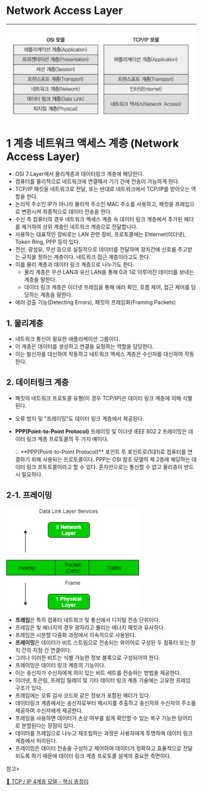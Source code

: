 # Network Access Layer

---

![Untitled](Network_Access_Layer/Untitled.png)

# **1 계층 네트워크 액세스 계층 (Network Access Layer)**

- OSI 7 Layer에서 물리계층과 데이터링크 계층에 해당한다.
- 컴퓨터를 물리적으로 네트워크에 연결해서 기기 간에 전송이 가능하게 한다.
- TCP/IP 패킷을 네트워크로 전달, 또는 반대로 네트워크에서 TCP/IP를 받아오는 역할을 한다.
- 논리적 주소인 IP가 아니라 물리적 주소인 MAC 주소를 사용하고, 패킷을 프레임으로 변환시켜 최종적으로 데이터 전송을 한다.
- 수신 측 컴퓨터의 경우 네트워크 액세스 계층 속 데이터 링크 계층에서 추가된 헤더를 제거하여 상위 계층인 네트워크 계층으로 전달합니다.
- 사용하는 대표적인 장비로는 LAN 관련 장비, 프로토콜에는 Ehternet(이더넷), Token Ring, PPP 등이 있다.
- 전선, 광섬유, 무선 등으로 실질적으로 데이터를 전달하며 장치간에 신호를 주고받는 규칙을 정하는 계층이다. 네트워크 접근 계층이라고도 한다.
- 이를 물리 계층과 데이터 링크 계층으로 나누기도 한다.
    - 물리 계층은 무선 LAN과 유선 LAN을 통해 0과 1로 이루어진 데이터를 보내는 계층을 말한다.
    - 데이터 링크 계층은 이더넷 프레임을 통해 에러 확인, 흐름 제어, 접근 제어를 담당하는 계층을 말한다.
- 에러 검출 기능(Detecting Errors), 패킷의 프레임화(Framing Packets)

## **1. 물리계층**

- 네트워크 통신이 필요한 애플리케이션 그룹이다.
- 이 계층은 데이터를 생성하고 연결을 요청하는 역할을 담당한다.
- 이는 발신자를 대신하여 작동하고 네트워크 액세스 계층은 수신자를 대신하여 작동한다.

## 2. 데이터링크 계층

- 패킷의 네트워크 프로토콜 유형(이 경우 TCP/IP)은 데이터 링크 계층에 의해 식별된다.
- 오류 방지 및 "프레이밍"도 데이터 링크 계층에서 제공된다.
- **PPP(Point-to-Point Protocol)** 프레이밍 및 이더넷 IEEE 802.2 프레이밍은 데이터 링크 계층 프로토콜의 두 가지 예이다.
    
    <aside>
    💡 **PPP(Point-to-Point Protocol)**
    포인트 투 포인트로(1대1)로 컴퓨터를 연결하기 위해 사용되는 프로토콜이다. PPP는 OSI 참조 모델의 제 2층에 해당하는 데이터 링크 프토토콜이라고 할 수 있다. 혼자만으로는 통신할 수 없고 물리층이 반드시 필요하다.
    
    </aside>
    

## 2-1. 프레이밍

![Untitled](Network_Access_Layer/Untitled1.png)

- **프레임**은 특히 컴퓨터 네트워크 및 통신에서 디지털 전송 단위이다.
- 프레임은 빛 에너지의 경우 광자라고 불리는 에너지 패킷과 유사하다.
- 프레임은 시분할 다중화 과정에서 지속적으로 사용된다.
- **프레이밍**은 데이터가 비트 스트림으로 전송되는 와이어로 구성된 두 컴퓨터 또는 장치 간의 지점 간 연결이다.
- 그러나 이러한 비트는 식별 가능한 정보 블록으로 구성되어야 한다.
- 프레이밍은 데이터 링크 계층의 기능이다.
- 이는 송신자가 수신자에게 의미 있는 비트 세트를 전송하는 방법을 제공한다.
- 이더넷, 토큰링, 프레임 릴레이 및 기타 데이터 링크 계층 기술에는 고유한 프레임 구조가 있다.
- 프레임에는 오류 검사 코드와 같은 정보가 포함된 헤더가 있다.
- 데이터링크 계층에서는 송신자로부터 메시지를 추출하고 송신자와 수신자의 주소를 제공하여 수신자에게 제공한다.
- 프레임을 사용하면 데이터가 손상 여부를 쉽게 확인할 수 있는 복구 가능한 덩어리로 분할된다는 장점이 있다.
- 데이터를 프레임으로 나누고 재조립하는 과정은 사용자에게 투명하며 데이터 링크 계층에서 처리된다.
- 프레이밍은 데이터 전송을 구성하고 제어하여 데이터가 정확하고 효율적으로 전달되도록 하기 때문에 데이터 링크 계층 프로토콜 설계의 중요한 측면이다.
    
    

참고>

[🗼 TCP / IP 4계층 모델 - 핵심 총정리](https://inpa.tistory.com/entry/WEB-🌐-TCP-IP-정리-👫🏽-TCP-IP-4계층#1._network_layer_osi_7계층에서_물리+데이터링크_계층)